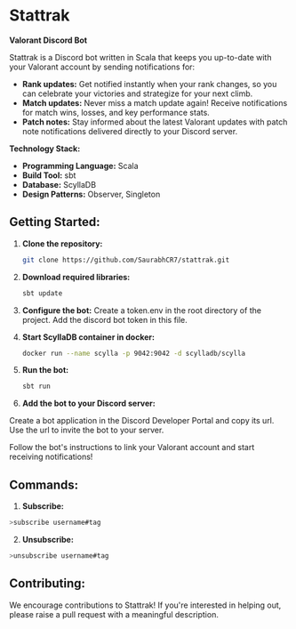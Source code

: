 # Stattrak

**Valorant Discord Bot**

Stattrak is a Discord bot written in Scala that keeps you up-to-date with your Valorant account by sending notifications for:

* **Rank updates:** Get notified instantly when your rank changes, so you can celebrate your victories and strategize for your next climb.
* **Match updates:** Never miss a match update again! Receive notifications for match wins, losses, and key performance stats.
* **Patch notes:** Stay informed about the latest Valorant updates with patch note notifications delivered directly to your Discord server.


**Technology Stack:**

* **Programming Language:** Scala
* **Build Tool:** sbt
* **Database:** ScyllaDB
* **Design Patterns:** Observer, Singleton

## Getting Started:

1. **Clone the repository:**

   ```bash
   git clone https://github.com/SaurabhCR7/stattrak.git
   ```

2. **Download required libraries:**

   ```bash
   sbt update
   ```

3. **Configure the bot:**
Create a token.env in the root directory of the project.
Add the discord bot token in this file.

4. **Start ScyllaDB container in docker:**
    ```bash
    docker run --name scylla -p 9042:9042 -d scylladb/scylla
    ```

5. **Run the bot:**
    ```bash
    sbt run
    ```

6. **Add the bot to your Discord server:**

Create a bot application in the Discord Developer Portal and copy its url.
Use the url to invite the bot to your server.

Follow the bot's instructions to link your Valorant account and start receiving notifications!

## Commands:
1. **Subscribe:**
``` bash
>subscribe username#tag
```

2. **Unsubscribe:**
``` bash
>unsubscribe username#tag
```

## Contributing:

We encourage contributions to Stattrak! If you're interested in helping out, please raise a pull request with a meaningful description.
